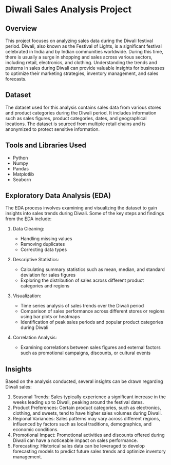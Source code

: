 # Diwali Sales Analysis Project

## Overview
This project focuses on analyzing sales data during the Diwali festival period. Diwali, also known as the Festival of Lights, is a significant festival celebrated in India and by Indian communities worldwide. During this time, there is usually a surge in shopping and sales across various sectors, including retail, electronics, and clothing. Understanding the trends and patterns in sales during Diwali can provide valuable insights for businesses to optimize their marketing strategies, inventory management, and sales forecasts.

## Dataset
The dataset used for this analysis contains sales data from various stores and product categories during the Diwali period. It includes information such as sales figures, product categories, dates, and geographical locations. The dataset is sourced from multiple retail chains and is anonymized to protect sensitive information.

## Tools and Libraries Used
- Python
- Numpy
- Pandas
- Matplotlib
- Seaborn

## Exploratory Data Analysis (EDA)
The EDA process involves examining and visualizing the dataset to gain insights into sales trends during Diwali. Some of the key steps and findings from the EDA include:

1. Data Cleaning: 
   - Handling missing values
   - Removing duplicates
   - Correcting data types

2. Descriptive Statistics: 
   - Calculating summary statistics such as mean, median, and standard deviation for sales figures
   - Exploring the distribution of sales across different product categories and regions

3. Visualization:
   - Time series analysis of sales trends over the Diwali period
   - Comparison of sales performance across different stores or regions using bar plots or heatmaps
   - Identification of peak sales periods and popular product categories during Diwali

4. Correlation Analysis:
   - Examining correlations between sales figures and external factors such as promotional campaigns, discounts, or cultural events

## Insights
Based on the analysis conducted, several insights can be drawn regarding Diwali sales:

1. Seasonal Trends: Sales typically experience a significant increase in the weeks leading up to Diwali, peaking around the festival dates.
2. Product Preferences: Certain product categories, such as electronics, clothing, and sweets, tend to have higher sales volumes during Diwali.
3. Regional Variances: Sales patterns may vary across different regions, influenced by factors such as local traditions, demographics, and economic conditions.
4. Promotional Impact: Promotional activities and discounts offered during Diwali can have a noticeable impact on sales performance.
5. Forecasting: Historical sales data can be leveraged to develop forecasting models to predict future sales trends and optimize inventory management.
